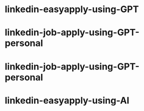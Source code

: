 # linkedin-easyapply-using-GPT



# linkedin-job-apply-using-GPT-personal
# linkedin-job-apply-using-GPT-personal
# linkedin-easyapply-using-AI
